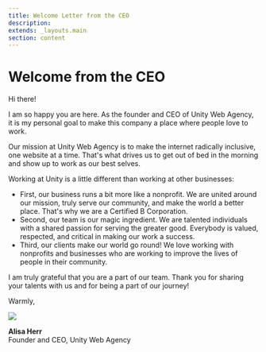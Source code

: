 ```yaml
---
title: Welcome Letter from the CEO
description:
extends: _layouts.main
section: content
---
```


# Welcome from the CEO

Hi there!

I am so happy you are here. As the founder and CEO of Unity Web Agency, it is my personal goal to make this company a place where people love to work.

Our mission at Unity Web Agency is to make the internet radically inclusive, one website at a time. That's what drives us to get out of bed in the morning and show up to work as our best selves.

Working at Unity is a little different than working at other businesses:

- First, our business runs a bit more like a nonprofit. We are united around our mission, truly serve our community, and make the world a better place. That's why we are a Certified B Corporation.
- Second, our team is our magic ingredient. We are talented individuals with a shared passion for serving the greater good. Everybody is valued, respected, and critical in making our work a success.
- Third, our clients make our world go round! We love working with nonprofits and businesses who are working to improve the lives of people in their community.

I am truly grateful that you are a part of our team. Thank you for sharing your talents with us and for being a part of our journey!

Warmly,

![](/assets/images/alisa_signature-sm.png)

__Alisa Herr__ <br />
Founder and CEO, Unity Web Agency
